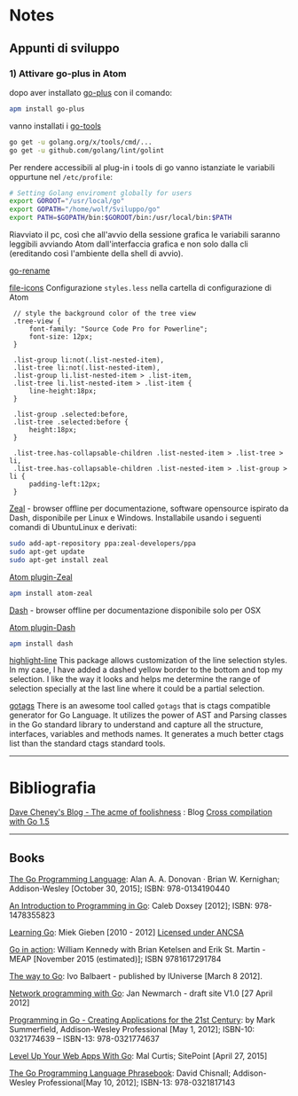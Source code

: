 Notes
=====

Appunti di sviluppo
-------------------

### 1) Attivare go-plus in Atom

dopo aver installato [go-plus](https://atom.io/packages/go-plus) con il comando:

```bash
apm install go-plus
```

vanno installati i [go-tools](http://marcio.io/2015/07/supercharging-atom-editor-for-go-development/)

```bash
go get -u golang.org/x/tools/cmd/...
go get -u github.com/golang/lint/golint
```

Per rendere accessibili al plug-in i tools di go vanno istanziate le variabili oppurtune nel `/etc/profile`:

```bash
# Setting Golang enviroment globally for users
export GOROOT="/usr/local/go"
export GOPATH="/home/wolf/Sviluppo/go"
export PATH=$GOPATH/bin:$GOROOT/bin:/usr/local/bin:$PATH
```

Riavviato il pc, così che all'avvio della sessione grafica le variabili saranno leggibili avviando Atom dall'interfaccia grafica e non solo dalla cli (ereditando così l'ambiente della shell di avvio).

[go-rename](https://atom.io/packages/go-rename)

[file-icons](https://atom.io/packages/file-icons) Configurazione `styles.less` nella cartella di configurazione di Atom

```less
 // style the background color of the tree view
 .tree-view {
     font-family: "Source Code Pro for Powerline";
     font-size: 12px;
 }

 .list-group li:not(.list-nested-item),
 .list-tree li:not(.list-nested-item),
 .list-group li.list-nested-item > .list-item,
 .list-tree li.list-nested-item > .list-item {
     line-height:18px;
 }

 .list-group .selected:before,
 .list-tree .selected:before {
     height:18px;
 }

 .list-tree.has-collapsable-children .list-nested-item > .list-tree > li,
 .list-tree.has-collapsable-children .list-nested-item > .list-group > li {
     padding-left:12px;
 }
```

[Zeal](https://zealdocs.org/download.html) - browser offline per documentazione, software opensource ispirato da Dash, disponibile per Linux e Windows. Installabile usando i seguenti comandi di UbuntuLinux e derivati:

```bash
sudo add-apt-repository ppa:zeal-developers/ppa
sudo apt-get update
sudo apt-get install zeal
```

[Atom plugin-Zeal](https://atom.io/packages/atom-zeal)

```bash
apm install atom-zeal
```

[Dash](https://kapeli.com/dash) - browser offline per documentazione disponibile solo per OSX

[Atom plugin-Dash](https://atom.io/packages/dash)

```bash
apm install dash
```

[highlight-line](https://atom.io/packages/highlight-line) This package allows customization of the line selection styles. In my case, I have added a dashed yellow border to the bottom and top my selection. I like the way it looks and helps me determine the range of selection specially at the last line where it could be a partial selection.

[gotags](https://github.com/jstemmer/gotags) There is an awesome tool called `gotags` that is ctags compatible generator for Go Language. It utilizes the power of AST and Parsing classes in the Go standard library to understand and capture all the structure, interfaces, variables and methods names. It generates a much better ctags list than the standard ctags standard tools.

---

Bibliografia
============

[Dave Cheney's Blog - The acme of foolishness](http://dave.cheney.net/) : Blog [Cross compilation with Go 1.5](http://dave.cheney.net/2015/08/22/cross-compilation-with-go-1-5)

---

Books
-----

[The Go Programming Language](http://www.gopl.io/): Alan A. A. Donovan · Brian W. Kernighan; Addison-Wesley [October 30, 2015]; ISBN: 978-0134190440

[An Introduction to Programming in Go](http://www.golang-book.com/books/intro): Caleb Doxsey [2012]; ISBN: 978-1478355823

[Learning Go](http://miek.nl/downloads/2015/go.pdf): Miek Gieben [2010 - 2012] [Licensed under ANCSA](http://creativecommons.org/licenses/by-nc-sa/3.0/)

[Go in action](https://www.manning.com/books/go-in-action): William Kennedy with Brian Ketelsen and Erik St. Martin - MEAP [November 2015 (estimated)]; ISBN 9781617291784

[The way to Go](https://sites.google.com/site/thewaytogo2012/): Ivo Balbaert - published by IUniverse [March 8 2012].

[Network programming with Go](https://jan.newmarch.name/go/): Jan Newmarch - draft site V1.0 [27 April 2012]

[Programming in Go - Creating Applications for the 21st Century](http://www.qtrac.eu/gobook.html): by Mark Summerfield, Addison-Wesley Professional [May 1, 2012]; ISBN-10: 0321774639 – ISBN-13: 978-0321774637

[Level Up Your Web Apps With Go](https://www.sitepoint.com/premium/books/level-up-your-web-apps-with-go): Mal Curtis; SitePoint [April 27, 2015]

[The Go Programming Language Phrasebook](http://www.amazon.com/Programming-Language-Phrasebook-Developers-Library/dp/0321817141/ref=asap_bc?ie=UTF8): David Chisnall; Addison-Wesley Professional[May 10, 2012]; ISBN-13: 978-0321817143
